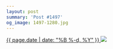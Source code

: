 ```yaml
---
layout: post
summary: 'Post #1497'
og_image: 1497-1280.jpg
---
```


<p>
 <time>
  <a href="/1497">
   {{ page.date | date: "%B %-d, %Y" }}
  </a>
 </time>
 <a href="/1497">
  <img data-taken="10/1/2021" sizes="(min-width: 700px) 50vw, calc(100vw - 2rem)" src="{{ site.assets_url }}/1497-640.jpg" srcset="{{ site.assets_url }}/1497-320.jpg 320w, {{ site.assets_url }}/1497-640.jpg 640w, {{ site.assets_url }}/1497-960.jpg 960w, {{ site.assets_url }}/1497-1280.jpg 1280w"/>
 </a>
</p>
